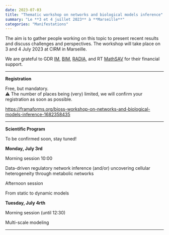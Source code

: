 ```yaml
---
date: 2023-07-03
title: "Thematic workshop on networks and biological models inference"
summary: "Le **3 et 4 juillet 2023** à **Marseille**"
categories: "Manifestations"
---
```


The aim is to gather people working on this topic to present recent results and discuss challenges and perspectives. The workshop will take place on 3 and 4 July 2023 at CIRM in Marseille. 

We are grateful to GDR [IM](https://www.gdr-im.fr/), [BIM](https://www.gdr-bim.cnrs.fr/), [RADIA](https://www.gdria.fr/), and RT [MathSAV](https://mathsav.math.cnrs.fr) for their financial support.

**********************
**Registration**

Free, but mandatory. \
⚠️ The number of places being (very) limited, we will confirm your registration as soon as possible.

https://framaforms.org/bioss-workshop-on-networks-and-biological-models-inference-1682358435

**********************
**Scientific Program**

To be confirmed soon, stay tuned!

**Monday, July 3rd** 

Morning session 10:00

Data-driven regulatory network inference (and/or) uncovering cellular heterogeneity through metabolic networks

Afternoon session

From static to dynamic models 

**Tuesday, July 4rth** 

Morning session (until 12:30)

Multi-scale modeling
********************



